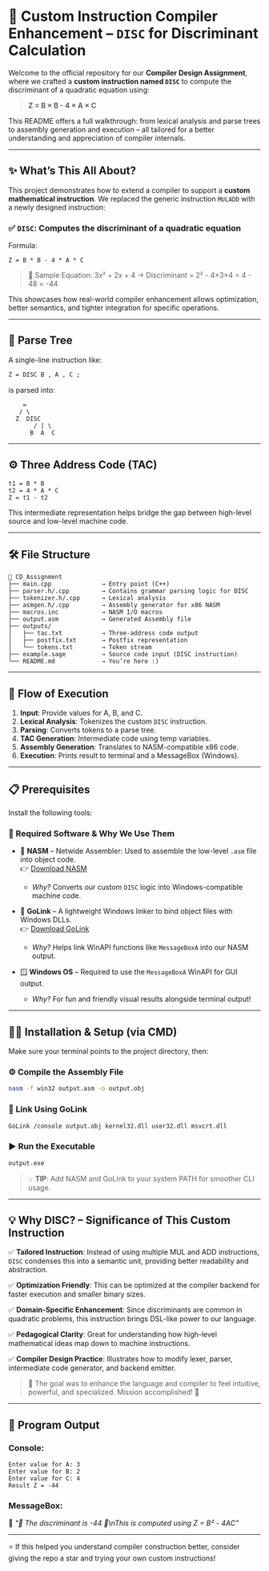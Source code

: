 # 📘 Custom Instruction Compiler Enhancement – `DISC` for Discriminant Calculation

Welcome to the official repository for our **Compiler Design Assignment**, where we crafted a **custom instruction named `DISC`** to compute the discriminant of a quadratic equation using:

> **Z = B × B - 4 × A × C**

This README offers a full walkthrough: from lexical analysis and parse trees to assembly generation and execution – all tailored for a better understanding and appreciation of compiler internals.

---

## ✨ What’s This All About?
This project demonstrates how to extend a compiler to support a **custom mathematical instruction**. We replaced the generic instruction `MULADD` with a newly designed instruction:

### ✅ `DISC`: Computes the discriminant of a quadratic equation
Formula:
```
Z = B * B - 4 * A * C
```
> 📌 Sample Equation: 3x² + 2x + 4 → Discriminant = 2² - 4×3×4 = 4 - 48 = -44

This showcases how real-world compiler enhancement allows optimization, better semantics, and tighter integration for specific operations.

---

## 🌳 Parse Tree
A single-line instruction like:
```txt
Z = DISC B , A , C ;
```
is parsed into:
```
    =
   / \
  Z  DISC
       / | \
      B  A  C
```

---

## ⚙️ Three Address Code (TAC)
```
t1 = B * B
t2 = 4 * A * C
Z = t1 - t2
```
This intermediate representation helps bridge the gap between high-level source and low-level machine code.

---

## 🛠️ File Structure
```
📁 CD_Assignment
├── main.cpp              → Entry point (C++)
├── parser.h/.cpp         → Contains grammar parsing logic for DISC
├── tokenizer.h/.cpp      → Lexical analysis
├── asmgen.h/.cpp         → Assembly generator for x86 NASM
├── macros.inc            → NASM I/O macros
├── output.asm            → Generated Assembly file
├── outputs/
│   ├── tac.txt           → Three-address code output
│   ├── postfix.txt       → Postfix representation
│   └── tokens.txt        → Token stream
├── example.sage          → Source code input (DISC instruction)
└── README.md             → You’re here :)
```

---

## 🔁 Flow of Execution
1. **Input**: Provide values for A, B, and C.
2. **Lexical Analysis**: Tokenizes the custom `DISC` instruction.
3. **Parsing**: Converts tokens to a parse tree.
4. **TAC Generation**: Intermediate code using temp variables.
5. **Assembly Generation**: Translates to NASM-compatible x86 code.
6. **Execution**: Prints result to terminal and a MessageBox (Windows).

---

## 📋 Prerequisites
Install the following tools:

### 🧰 Required Software & Why We Use Them
- 🔧 **NASM** – Netwide Assembler: Used to assemble the low-level `.asm` file into object code.  
  👉 [Download NASM](https://www.nasm.us/)
  - *Why?* Converts our custom `DISC` logic into Windows-compatible machine code.

- 🔗 **GoLink** – A lightweight Windows linker to bind object files with Windows DLLs.  
  👉 [Download GoLink](https://www.godevtool.com/Golink.zip)
  - *Why?* Helps link WinAPI functions like `MessageBoxA` into our NASM output.

- 🪟 **Windows OS** – Required to use the `MessageBoxA` WinAPI for GUI output.
  - *Why?* For fun and friendly visual results alongside terminal output!

---

## 🧑‍💻 Installation & Setup (via CMD)
Make sure your terminal points to the project directory, then:

### ⚙️ Compile the Assembly File
```bash
nasm -f win32 output.asm -o output.obj
```

### 🔗 Link Using GoLink
```bash
GoLink /console output.obj kernel32.dll user32.dll msvcrt.dll
```

### ▶️ Run the Executable
```bash
output.exe
```

> 💡 **TIP**: Add NASM and GoLink to your system PATH for smoother CLI usage.

---

## 💡 Why DISC? – Significance of This Custom Instruction
✅ **Tailored Instruction**: Instead of using multiple MUL and ADD instructions, `DISC` condenses this into a semantic unit, providing better readability and abstraction.

✅ **Optimization Friendly**: This can be optimized at the compiler backend for faster execution and smaller binary sizes.

✅ **Domain-Specific Enhancement**: Since discriminants are common in quadratic problems, this instruction brings DSL-like power to our language.

✅ **Pedagogical Clarity**: Great for understanding how high-level mathematical ideas map down to machine instructions.

✅ **Compiler Design Practice**: Illustrates how to modify lexer, parser, intermediate code generator, and backend emitter.

> 💬 The goal was to enhance the language and compiler to feel intuitive, powerful, and specialized. Mission accomplished! 🚀

---

## 📸 Program Output
### Console:
```
Enter value for A: 3
Enter value for B: 2
Enter value for C: 4
Result Z = -44
```

### MessageBox:
🧮 *"📐 The discriminant is -44 📐\nThis is computed using Z = B² - 4AC"*

---



⭐ If this helped you understand compiler construction better, consider giving the repo a star and trying your own custom instructions!

